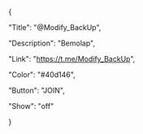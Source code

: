 {

"Title": "@Modify_BackUp",

"Description": "Bemolap",

"Link": "https://t.me/Modify_BackUp",

"Color": "#40d146",

"Button": "JOIN",

"Show": "off"

}
